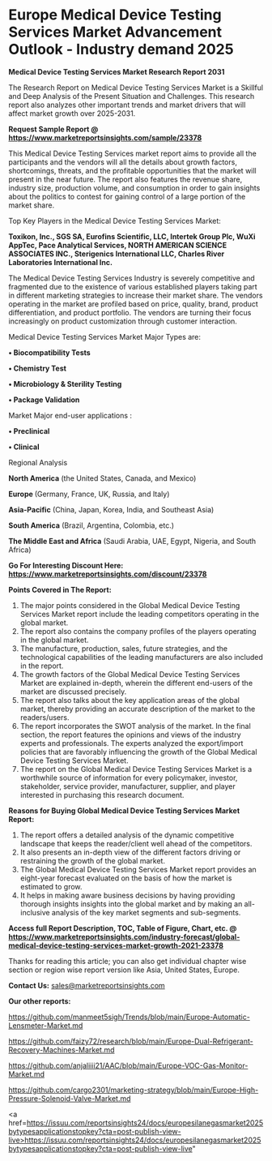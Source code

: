 # Europe Medical Device Testing Services Market Advancement Outlook - Industry demand 2025

<strong>Medical Device Testing Services Market Research Report 2031</strong>

The Research Report on Medical Device Testing Services Market is a Skillful and Deep Analysis of the Present Situation and Challenges. This research report also analyzes other important trends and market drivers that will affect market growth over 2025-2031.

<strong>Request Sample Report @ <a href=https://www.marketreportsinsights.com/sample/23378>https://www.marketreportsinsights.com/sample/23378</a></strong>

This Medical Device Testing Services market report aims to provide all the participants and the vendors will all the details about growth factors, shortcomings, threats, and the profitable opportunities that the market will present in the near future. The report also features the revenue share, industry size, production volume, and consumption in order to gain insights about the politics to contest for gaining control of a large portion of the market share.

Top Key Players in the Medical Device Testing Services Market:

<strong>Toxikon, Inc., SGS SA, Eurofins Scientific, LLC, Intertek Group Plc, WuXi AppTec, Pace Analytical Services, NORTH AMERICAN SCIENCE ASSOCIATES INC., Sterigenics International LLC, Charles River Laboratories International Inc.</strong>

The Medical Device Testing Services Industry is severely competitive and fragmented due to the existence of various established players taking part in different marketing strategies to increase their market share. The vendors operating in the market are profiled based on price, quality, brand, product differentiation, and product portfolio. The vendors are turning their focus increasingly on product customization through customer interaction.

Medical Device Testing Services Market Major Types are:

<strong>• Biocompatibility Tests

• Chemistry Test

• Microbiology & Sterility Testing

• Package Validation</strong>

Market Major end-user applications :

<strong>• Preclinical

• Clinical</strong>

Regional Analysis

</u><strong><b>North America</b></strong> (the United States, Canada, and Mexico)

<strong><b>Europe </b></strong>(Germany, France, UK, Russia, and Italy)

<strong><b>Asia-Pacific</b></strong> (China, Japan, Korea, India, and Southeast Asia)

<strong><b>South America</b></strong> (Brazil, Argentina, Colombia, etc.)

<strong><b>The Middle East and Africa</b></strong> (Saudi Arabia, UAE, Egypt, Nigeria, and South Africa)

<strong>Go For Interesting Discount Here: <a href=https://www.marketreportsinsights.com/discount/23378>https://www.marketreportsinsights.com/discount/23378</a></strong>

<strong>Points Covered in The Report:</strong>
<ol>
  <li>The major points considered in the Global Medical Device Testing Services Market report include the leading competitors operating in the global market.</li>
  <li>The report also contains the company profiles of the players operating in the global market.</li>
  <li>The manufacture, production, sales, future strategies, and the technological capabilities of the leading manufacturers are also included in the report.</li>
  <li>The growth factors of the Global Medical Device Testing Services Market are explained in-depth, wherein the different end-users of the market are discussed precisely.</li>
  <li>The report also talks about the key application areas of the global market, thereby providing an accurate description of the market to the readers/users.</li>
  <li>The report incorporates the SWOT analysis of the market. In the final section, the report features the opinions and views of the industry experts and professionals. The experts analyzed the export/import policies that are favorably influencing the growth of the Global Medical Device Testing Services Market.</li>
  <li>The report on the Global Medical Device Testing Services Market is a worthwhile source of information for every policymaker, investor, stakeholder, service provider, manufacturer, supplier, and player interested in purchasing this research document.</li>
</ol>
<strong>Reasons for Buying Global Medical Device Testing Services Market Report:</strong>

<ol>
  <li>The report offers a detailed analysis of the dynamic competitive landscape that keeps the reader/client well ahead of the competitors.</li>
  <li>It also presents an in-depth view of the different factors driving or restraining the growth of the global market.</li>
  <li>The Global Medical Device Testing Services Market report provides an eight-year forecast evaluated on the basis of how the market is estimated to grow.</li>
  <li>It helps in making aware business decisions by having providing thorough insights insights into the global market and by making an all-inclusive analysis of the key market segments and sub-segments.</li>
</ol>
<strong>Access full Report Description, TOC, Table of Figure, Chart, etc. @ <a href=https://www.marketreportsinsights.com/industry-forecast/global-medical-device-testing-services-market-growth-2021-23378>https://www.marketreportsinsights.com/industry-forecast/global-medical-device-testing-services-market-growth-2021-23378</a></strong>


Thanks for reading this article; you can also get individual chapter wise section or region wise report version like Asia, United States, Europe.

<strong>Contact Us:</strong>
sales@marketreportsinsights.com

<strong>Our other reports:</strong>

<a href=https://github.com/manmeet5sigh/Trends/blob/main/Europe-Automatic-Lensmeter-Market.md>https://github.com/manmeet5sigh/Trends/blob/main/Europe-Automatic-Lensmeter-Market.md</a>

<a href=https://github.com/faizy72/research/blob/main/Europe-Dual-Refrigerant-Recovery-Machines-Market.md>https://github.com/faizy72/research/blob/main/Europe-Dual-Refrigerant-Recovery-Machines-Market.md</a>

<a href=https://github.com/anjaliiii21/AAC/blob/main/Europe-VOC-Gas-Monitor-Market.md>https://github.com/anjaliiii21/AAC/blob/main/Europe-VOC-Gas-Monitor-Market.md</a>

<a href=https://github.com/cargo2301/marketing-strategy/blob/main/Europe-High-Pressure-Solenoid-Valve-Market.md>https://github.com/cargo2301/marketing-strategy/blob/main/Europe-High-Pressure-Solenoid-Valve-Market.md</a>

<a href=https://issuu.com/reportsinsights24/docs/europesilanegasmarket2025bytypesapplicationstopkey?cta=post-publish-view-live>https://issuu.com/reportsinsights24/docs/europesilanegasmarket2025bytypesapplicationstopkey?cta=post-publish-view-live</a>"
